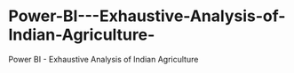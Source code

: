 # Power-BI---Exhaustive-Analysis-of-Indian-Agriculture-
Power BI - Exhaustive Analysis of Indian Agriculture 

